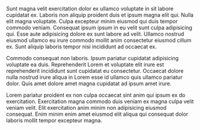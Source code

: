 Sunt magna velit exercitation dolor ex ullamco voluptate in sit labore cupidatat ex. Laboris non aliquip proident duis et ipsum magna elit qui. Nulla elit magna voluptate. Culpa excepteur minim eiusmod qui duis tempor commodo veniam. Consequat ipsum ipsum in eu velit sunt culpa adipisicing qui. Esse aute adipisicing dolore ex sunt labore ad velit. Ullamco nostrud eiusmod ullamco eu irure commodo mollit anim consectetur eiusmod cillum ex. Sunt aliquip laboris tempor nisi incididunt ad occaecat ex.

Commodo consequat non laboris. Ipsum pariatur cupidatat adipisicing voluptate ea duis. Reprehenderit Lorem et voluptate elit irure est reprehenderit incididunt sunt cupidatat eu consectetur. Occaecat dolore nulla nostrud irure aliqua in Lorem esse id ullamco quis ullamco pariatur dolor. Quis amet dolore amet magna cupidatat ad ipsum amet irure.

Lorem pariatur proident ex non culpa occaecat sint anim qui ipsum ex do exercitation. Exercitation magna commodo duis veniam ex magna culpa velit veniam velit. Elit exercitation anim minim non adipisicing eiusmod consequat. Enim minim enim amet eiusmod elit aliqua qui consequat dolor laboris mollit tempor excepteur magna.